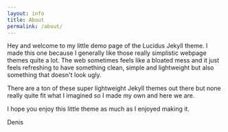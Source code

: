 ```yaml
---
layout: info
title: About
permalink: /about/
---
```


Hey and welcome to my little demo page of the Lucidus Jekyll theme.
I made this one because I generally like those really simplistic webpage themes quite a lot.
The web sometimes feels like a bloated mess and it just feels refreshing to have something clean, simple and lightweight but also something that doesn't look ugly.

There are a ton of these super lightweight Jekyll themes out there but none really quite fit what I imagined so I made my own and here we are.

I hope you enjoy this little theme as much as I enjoyed making it.

Denis
